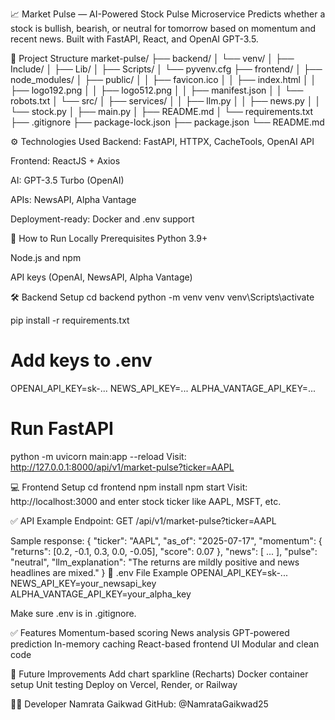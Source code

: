 📈 Market Pulse — AI-Powered Stock Pulse Microservice
Predicts whether a stock is bullish, bearish, or neutral for tomorrow based on momentum and recent news. Built with FastAPI, React, and OpenAI GPT-3.5.

📂 Project Structure
market-pulse/
├── backend/
│   └── venv/
│       ├── Include/
│       ├── Lib/
│       ├── Scripts/
│       └── pyvenv.cfg
├── frontend/
│   ├── node_modules/
│   ├── public/
│   │   ├── favicon.ico
│   │   ├── index.html
│   │   ├── logo192.png
│   │   ├── logo512.png
│   │   ├── manifest.json
│   │   └── robots.txt
│   └── src/
│       ├── services/
│       │   ├── llm.py
│       │   ├── news.py
│       │   └── stock.py
│       ├── main.py
│       ├── README.md
│       └── requirements.txt
├── .gitignore
├── package-lock.json
├── package.json
└── README.md


⚙️ Technologies Used
Backend: FastAPI, HTTPX, CacheTools, OpenAI API

Frontend: ReactJS + Axios

AI: GPT-3.5 Turbo (OpenAI)

APIs: NewsAPI, Alpha Vantage

Deployment-ready: Docker and .env support

🚀 How to Run Locally
Prerequisites
Python 3.9+

Node.js and npm

API keys (OpenAI, NewsAPI, Alpha Vantage)

🛠 Backend Setup
cd backend
python -m venv venv
venv\Scripts\activate

pip install -r requirements.txt

# Add keys to .env
OPENAI_API_KEY=sk-...
NEWS_API_KEY=...
ALPHA_VANTAGE_API_KEY=...

# Run FastAPI
python -m uvicorn main:app --reload
Visit: http://127.0.0.1:8000/api/v1/market-pulse?ticker=AAPL

💻 Frontend Setup
cd frontend
npm install
npm start
Visit: http://localhost:3000 and enter stock ticker like AAPL, MSFT, etc.

✅ API Example
Endpoint:
GET /api/v1/market-pulse?ticker=AAPL

Sample response:
{
  "ticker": "AAPL",
  "as_of": "2025-07-17",
  "momentum": { "returns": [0.2, -0.1, 0.3, 0.0, -0.05], "score": 0.07 },
  "news": [ ... ],
  "pulse": "neutral",
  "llm_explanation": "The returns are mildly positive and news headlines are mixed."
}
🔐 .env File Example
OPENAI_API_KEY=sk-...
NEWS_API_KEY=your_newsapi_key
ALPHA_VANTAGE_API_KEY=your_alpha_key

Make sure .env is in .gitignore.

✅ Features
Momentum-based scoring
News analysis
GPT-powered prediction
In-memory caching
React-based frontend UI
Modular and clean code

🔧 Future Improvements
Add chart sparkline (Recharts)
Docker container setup
Unit testing
Deploy on Vercel, Render, or Railway

👩‍💻 Developer
Namrata Gaikwad
GitHub: @NamrataGaikwad25
